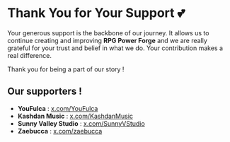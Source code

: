 # Thank You for Your Support 💕

Your generous support is the backbone of our journey. It allows us to continue creating and improving **RPG Power Forge** and we are really grateful for your trust and belief in what we do. Your contribution makes a real difference.

Thank you for being a part of our story !

## Our supporters !

* **YouFulca** : [x.com/YouFulca](https://x.com/YouFulca)
* **Kashdan Music** : [x.com/KashdanMusic](https://x.com/KashdanMusic)
* **Sunny Valley Studio** : [x.com/SunnyVStudio](https://x.com/SunnyVStudio)
* **Zaebucca** : [x.com/zaebucca](https://x.com/zaebucca)
